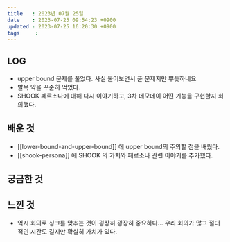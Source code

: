 ```yaml
---
title   : 2023년 07월 25일
date    : 2023-07-25 09:54:23 +0900
updated : 2023-07-25 16:20:30 +0900
tags     : 
---
```

## LOG
- upper bound 문제를 풀었다. 사실 물어보면서 푼 문제지만 뿌듯하네요
- 발목 약을 꾸준히 먹었다. 
- SHOOK 페르소나에 대해 다시 이야기하고, 3차 데모데이 어떤 기능을 구현할지 회의했다.

## 배운 것
- [[lower-bound-and-upper-bound]] 에 upper bound의 주의할 점을 배웠다.
- [[shook-persona]] 에 SHOOK 의 가치와 페르소나 관련 이야기를 추가했다.
 
## 궁금한 것

## 느낀 것
- 역시 회의로 싱크를 맞추는 것이 굉장히 굉장히 중요하다... 우리 회의가 많고 절대적인 시간도 길지만 확실히 가치가 있다.